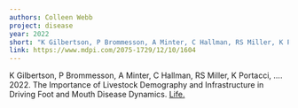 ```yaml
---
authors: Colleen Webb
project: disease
year: 2022
short: "K Gilbertson, P Brommesson, A Minter, C Hallman, RS Miller, K Portacci, ..., 2022. The Importance of Livestock Demography and Infrastructure in Driving Foot and Mouth Disease Dynamics. Life."
link: https://www.mdpi.com/2075-1729/12/10/1604
---
```

K Gilbertson, P Brommesson, A Minter, C Hallman, RS Miller, K Portacci, .... 2022. The Importance of Livestock Demography and Infrastructure in Driving Foot and Mouth Disease Dynamics. [Life.]()
